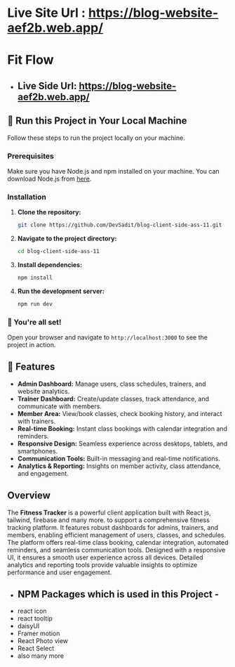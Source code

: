 # Live Site Url : https://blog-website-aef2b.web.app/


# Fit Flow
- ## Live Side Url: https://blog-website-aef2b.web.app/

## 🚀 Run this Project in Your Local Machine

Follow these steps to run the project locally on your machine.

### Prerequisites

Make sure you have Node.js and npm installed on your machine. You can download Node.js from [here](https://nodejs.org/).

### Installation

1. **Clone the repository:**

    ```bash
    git clone https://github.com/DevSadit/blog-client-side-ass-11.git
    ```

2. **Navigate to the project directory:**

    ```bash
    cd blog-client-side-ass-11
    ```

3. **Install dependencies:**

    ```bash
    npm install
    ```

4. **Run the development server:**

    ```bash
    npm run dev
    ```

### 🎉 You're all set!

Open your browser and navigate to `http://localhost:3000` to see the project in action.

## 🌟 Features

- **Admin Dashboard:** Manage users, class schedules, trainers, and website analytics.
- **Trainer Dashboard:** Create/update classes, track attendance, and communicate with members.
- **Member Area:** View/book classes, check booking history, and interact with trainers.
- **Real-time Booking:** Instant class bookings with calendar integration and reminders.
- **Responsive Design:** Seamless experience across desktops, tablets, and smartphones.
- **Communication Tools:** Built-in messaging and real-time notifications.
- **Analytics & Reporting:** Insights on member activity, class attendance, and engagement.


## Overview

The **Fitness Tracker** is a powerful client application built with React js, tailwind, firebase and many more.   to support a comprehensive fitness tracking platform. It features robust dashboards for admins, trainers, and members, enabling efficient management of users, classes, and schedules. The platform offers real-time class booking, calendar integration, automated reminders, and seamless communication tools. Designed with a responsive UI, it ensures a smooth user experience across all devices. Detailed analytics and reporting tools provide valuable insights to optimize performance and user engagement.


-  ## NPM Packages which is used in this Project -
- react icon
- react tooltip
- daisyUI
- Framer motion
- React Photo view
- React Select
- also many more
